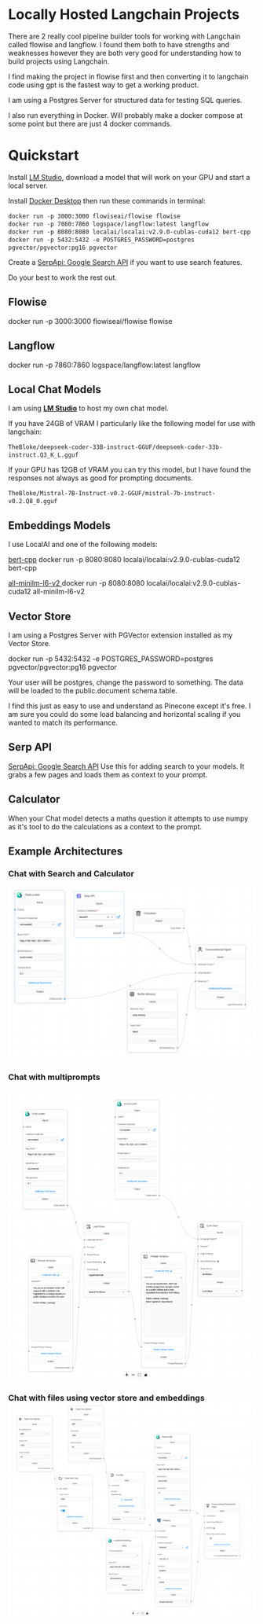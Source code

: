 # Locally Hosted Langchain Projects

There are 2 really cool pipeline builder tools for working with Langchain called flowise and langflow. I found them both to have strengths and weaknesses however they are both very good for understanding how to build projects using Langchain.

I find making the project in flowise first and then converting it to langchain code using gpt is the fastest way to get a working product.

I am using a Postgres Server for structured data for testing SQL queries.

I also run everything in Docker. Will probably make a docker compose at some point but there are just 4 docker commands.

# Quickstart

Install [LM Studio](https://lmstudio.ai/), download a model that will work on your GPU and start a local server.

Install [Docker Desktop](https://docs.docker.com/desktop/install/windows-install/) then run these commands in terminal:

```
docker run -p 3000:3000 flowiseai/flowise flowise
docker run -p 7860:7860 logspace/langflow:latest langflow
docker run -p 8080:8080 localai/localai:v2.9.0-cublas-cuda12 bert-cpp
docker run -p 5432:5432 -e POSTGRES_PASSWORD=postgres pgvector/pgvector:pg16 pgvector
```

Create a [SerpApi: Google Search API](https://serpapi.com/) if you want to use search features.

Do your best to work the rest out.

## Flowise

docker run -p 3000:3000 flowiseai/flowise flowise

## Langflow

docker run -p 7860:7860 logspace/langflow:latest langflow

## Local Chat Models

I am using **[LM Studio](https://lmstudio.ai/)** to host my own chat model.

If you have 24GB of VRAM I particularly like the following model for use with langchain:

    TheBloke/deepseek-coder-33B-instruct-GGUF/deepseek-coder-33b-instruct.Q3_K_L.gguf

If your GPU has 12GB of VRAM you can try this model, but I have found the responses not always as good for prompting documents.

    TheBloke/Mistral-7B-Instruct-v0.2-GGUF/mistral-7b-instruct-v0.2.Q8_0.gguf

## Embeddings Models

I use LocalAI and one of the following models:

[bert-cpp](https://github.com/skeskinen/bert.cpp)  		docker run -p 8080:8080 localai/localai:v2.9.0-cublas-cuda12 bert-cpp

[all-minilm-l6-v2	](https://huggingface.co/sentence-transformers/all-MiniLM-L6-v2)docker run -p 8080:8080 localai/localai:v2.9.0-cublas-cuda12 all-minilm-l6-v2

## Vector Store

I am using a Postgres Server with PGVector extension installed as my Vector Store.

docker run -p 5432:5432 -e POSTGRES_PASSWORD=postgres pgvector/pgvector:pg16 pgvector

Your user will be postgres, change the password to something. The data will be loaded to the public.document schema.table.

I find this just as easy to use and understand as Pinecone except it's free. I am sure you could do some load balancing and horizontal scaling if you wanted to match its performance.

## Serp API

[SerpApi: Google Search API](https://serpapi.com/) 	Use this for adding search to your models. It grabs a few pages and loads them as context to your prompt.

## Calculator

When your Chat model detects a maths question it attempts to use numpy as it's tool to do the calculations as a context to the prompt.

## Example Architectures

### Chat with Search and Calculator

![1709725147119](image/README/1709725147119.png)

### Chat with multiprompts

![1709725264507](image/README/1709725264507.png)

### Chat with files using vector store and embeddings![1709725123303](image/README/1709725123303.png)
